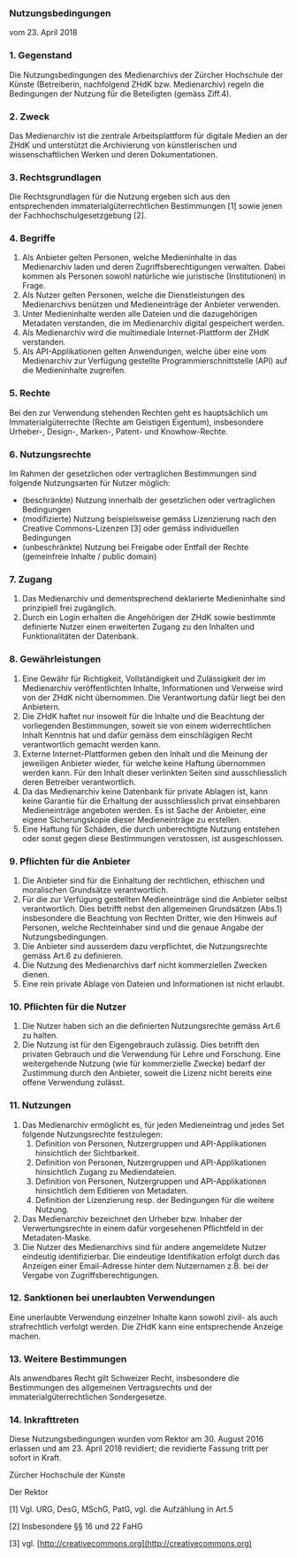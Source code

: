 ### Nutzungsbedingungen

vom 23. April 2018

### 1. Gegenstand

Die Nutzungsbedingungen des Medienarchivs der Zürcher Hochschule der Künste \(Betreiberin, nachfolgend ZHdK bzw. Medienarchiv\) regeln die Bedingungen der Nutzung für die Beteiligten \(gemäss Ziff.4\).

### 2. Zweck

Das Medienarchiv ist die zentrale Arbeitsplattform für digitale Medien an der ZHdK und unterstützt die Archivierung von künstlerischen und wissenschaftlichen Werken und deren Dokumentationen.

### 3. Rechtsgrundlagen

Die Rechtsgrundlagen für die Nutzung ergeben sich aus den entsprechenden immaterialgüterrechtlichen Bestimmungen \[1\] sowie jenen der Fachhochschulgesetzgebung \[2\].

### 4. Begriffe

1. Als Anbieter gelten Personen, welche Medieninhalte in das Medienarchiv laden und deren Zugriffsberechtigungen verwalten. Dabei kommen als Personen sowohl natürliche wie juristische \(Institutionen\) in Frage.
2. Als Nutzer gelten Personen, welche die Dienstleistungen des Medienarchivs benützen und Medieneinträge der Anbieter verwenden.
3. Unter Medieninhalte werden alle Dateien und die dazugehörigen Metadaten verstanden, die im Medienarchiv digital gespeichert werden.
4. Als Medienarchiv wird die multimediale Internet-Plattform der ZHdK verstanden.
5. Als API-Applikationen gelten Anwendungen, welche über eine vom Medienarchiv zur Verfügung gestellte Programmierschnittstelle \(API\) auf die Medieninhalte zugreifen.

### 5. Rechte

Bei den zur Verwendung stehenden Rechten geht es hauptsächlich um Immaterialgüterrechte \(Rechte am Geistigen Eigentum\), insbesondere Urheber-, Design-, Marken-, Patent- und Knowhow-Rechte.

### 6. Nutzungsrechte

Im Rahmen der gesetzlichen oder vertraglichen Bestimmungen sind folgende Nutzungsarten für Nutzer möglich:

* \(beschränkte\) Nutzung innerhalb der gesetzlichen oder vertraglichen Bedingungen
* \(modifizierte\) Nutzung beispielsweise gemäss Lizenzierung nach den Creative Commons-Lizenzen \[3\] oder gemäss individuellen Bedingungen
* \(unbeschränkte\) Nutzung bei Freigabe oder Entfall der Rechte \(gemeinfreie Inhalte / public domain\)

### 7. Zugang

1. Das Medienarchiv und dementsprechend deklarierte Medieninhalte sind prinzipiell frei zugänglich.
2. Durch ein Login erhalten die Angehörigen der ZHdK sowie bestimmte definierte Nutzer einen erweiterten Zugang zu den Inhalten und Funktionalitäten der Datenbank.

### 8. Gewährleistungen

1. Eine Gewähr für Richtigkeit, Vollständigkeit und Zulässigkeit der im Medienarchiv veröffentlichten Inhalte, Informationen und Verweise wird von der ZHdK nicht übernommen. Die Verantwortung dafür liegt bei den Anbietern.
2. Die ZHdK haftet nur insoweit für die Inhalte und die Beachtung der vorliegenden Bestimmungen, soweit sie von einem widerrechtlichen Inhalt Kenntnis hat und dafür gemäss dem einschlägigen Recht verantwortlich gemacht werden kann.
3. Externe Internet-Plattformen geben den Inhalt und die Meinung der jeweiligen Anbieter wieder, für welche keine Haftung übernommen werden kann. Für den Inhalt dieser verlinkten Seiten sind ausschliesslich deren Betreiber verantwortlich.
4. Da das Medienarchiv keine Datenbank für private Ablagen ist, kann keine Garantie für die Erhaltung der ausschliesslich privat einsehbaren Medieneinträge angeboten werden. Es ist Sache der Anbieter, eine eigene Sicherungskopie dieser Medieneinträge zu erstellen.
5. Eine Haftung für Schäden, die durch unberechtigte Nutzung entstehen oder sonst gegen diese Bestimmungen verstossen, ist ausgeschlossen.

### 9. Pflichten für die Anbieter

1. Die Anbieter sind für die Einhaltung der rechtlichen, ethischen und moralischen Grundsätze verantwortlich.
2. Für die zur Verfügung gestellten Medieneinträge sind die Anbieter selbst verantwortlich. Dies betrifft nebst den allgemeinen Grundsätzen \(Abs.1\) insbesondere die Beachtung von Rechten Dritter, wie den Hinweis auf Personen, welche Rechteinhaber sind und die genaue Angabe der Nutzungsbedingungen.
3. Die Anbieter sind ausserdem dazu verpflichtet, die Nutzungsrechte gemäss Art.6 zu definieren.
4. Die Nutzung des Medienarchivs darf nicht kommerziellen Zwecken dienen.
5. Eine rein private Ablage von Dateien und Informationen ist nicht erlaubt.

### 10. Pflichten für die Nutzer

1. Die Nutzer haben sich an die definierten Nutzungsrechte gemäss Art.6 zu halten.
2. Die Nutzung ist für den Eigengebrauch zulässig. Dies betrifft den privaten Gebrauch und die Verwendung für Lehre und Forschung. Eine weitergehende Nutzung \(wie für kommerzielle Zwecke\) bedarf der Zustimmung durch den Anbieter, soweit die Lizenz nicht bereits eine offene Verwendung zulässt.

### 11. Nutzungen

1. Das Medienarchiv ermöglicht es, für jeden Medieneintrag und jedes Set folgende Nutzungsrechte festzulegen:
   1. Definition von Personen, Nutzergruppen und API-Applikationen hinsichtlich der Sichtbarkeit.
   2. Definition von Personen, Nutzergruppen und API-Applikationen hinsichtlich Zugang zu Mediendateien.
   3. Definition von Personen, Nutzergruppen und API-Applikationen hinsichtlich dem Editieren von Metadaten.
   4. Definition der Lizenzierung resp. der Bedingungen für die weitere Nutzung.
2. Das Medienarchiv bezeichnet den Urheber bzw. Inhaber der Verwertungsrechte in einem dafür vorgesehenen Pflichtfeld in der Metadaten-Maske.
3. Die Nutzer des Medienarchivs sind für andere angemeldete Nutzer eindeutig identifizierbar. Die eindeutige Identifikation erfolgt durch das Anzeigen einer Email-Adresse hinter dem Nutzernamen z.B. bei der Vergabe von Zugriffsberechtigungen.

### 12. Sanktionen bei unerlaubten Verwendungen

Eine unerlaubte Verwendung einzelner Inhalte kann sowohl zivil- als auch strafrechtlich verfolgt werden. Die ZHdK kann eine entsprechende Anzeige machen.

### 13. Weitere Bestimmungen

Als anwendbares Recht gilt Schweizer Recht, insbesondere die Bestimmungen des allgemeinen Vertragsrechts und der immaterialgüterrechtlichen Sondergesetze.

### 14. Inkrafttreten

Diese Nutzungsbedingungen wurden vom Rektor am 30. August 2016 erlassen und am 23. April 2018 revidiert; die revidierte Fassung tritt per sofort in Kraft.

Zürcher Hochschule der Künste

Der Rektor



\[1\] Vgl. URG, DesG, MSchG, PatG, vgl. die Aufzählung in Art.5

\[2\] Insbesondere §§ 16 und 22 FaHG

\[3\] vgl. [http://creativecommons.org](http://creativecommons.org)

